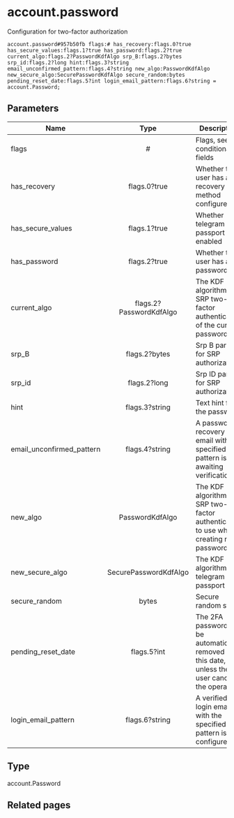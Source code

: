 # account.password
Configuration for two-factor authorization

```
account.password#957b50fb flags:# has_recovery:flags.0?true has_secure_values:flags.1?true has_password:flags.2?true current_algo:flags.2?PasswordKdfAlgo srp_B:flags.2?bytes srp_id:flags.2?long hint:flags.3?string email_unconfirmed_pattern:flags.4?string new_algo:PasswordKdfAlgo new_secure_algo:SecurePasswordKdfAlgo secure_random:bytes pending_reset_date:flags.5?int login_email_pattern:flags.6?string = account.Password;
```

## Parameters
| Name | Type | Description |
| ---- | :----: | ----------- |
| flags | # | Flags, see TL conditional fields |
| has_recovery | flags.0?true | Whether the user has a recovery method configured |
| has_secure_values | flags.1?true | Whether telegram passport is enabled |
| has_password | flags.2?true | Whether the user has a password |
| current_algo | flags.2?PasswordKdfAlgo | The KDF algorithm for SRP two-factor authentication of the current password |
| srp_B | flags.2?bytes | Srp B param for SRP authorization |
| srp_id | flags.2?long | Srp ID param for SRP authorization |
| hint | flags.3?string | Text hint for the password |
| email_unconfirmed_pattern | flags.4?string | A password recovery email with the specified pattern is still awaiting verification |
| new_algo | PasswordKdfAlgo | The KDF algorithm for SRP two-factor authentication to use when creating new passwords |
| new_secure_algo | SecurePasswordKdfAlgo | The KDF algorithm for telegram passport |
| secure_random | bytes | Secure random string |
| pending_reset_date | flags.5?int | The 2FA password will be automatically removed at this date, unless the user cancels the operation |
| login_email_pattern | flags.6?string | A verified login email with the specified pattern is configured |


## Type
account.Password

## Related pages
